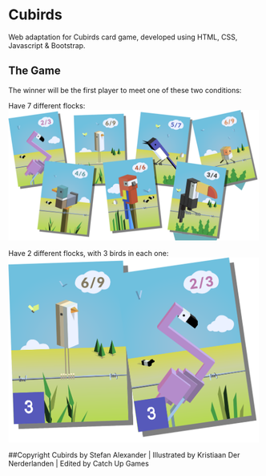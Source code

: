 # Cubirds

Web adaptation for Cubirds card game, developed using HTML, CSS, Javascript & Bootstrap.

## The Game

The winner will be the first player to meet one of these two conditions:

Have 7 different flocks:
<img src="https://github.com/andresmg/cubird-game/blob/master/images/siete-especies.svg" width="500">

Have 2 different flocks, with 3 birds in each one:
<img src="https://github.com/andresmg/cubird-game/blob/master/images/dos-especies.svg" width="500">

##Copyright
Cubirds by Stefan Alexander | Illustrated by Kristiaan Der Nerderlanden | Edited by Catch Up Games
